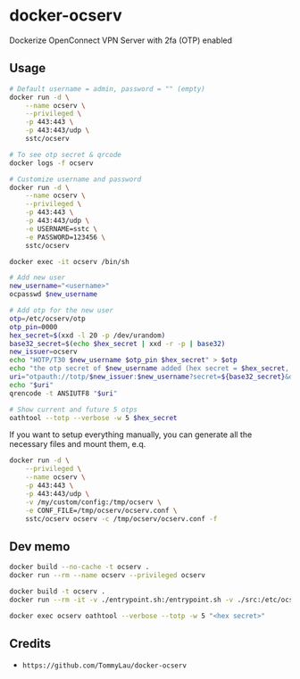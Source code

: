 # docker-ocserv

Dockerize OpenConnect VPN Server with 2fa (OTP) enabled

## Usage

```bash
# Default username = admin, password = "" (empty)
docker run -d \
    --name ocserv \
    --privileged \
    -p 443:443 \
    -p 443:443/udp \
    sstc/ocserv

# To see otp secret & qrcode
docker logs -f ocserv
```

```bash
# Customize username and password
docker run -d \
    --name ocserv \
    --privileged \
    -p 443:443 \
    -p 443:443/udp \
    -e USERNAME=sstc \
    -e PASSWORD=123456 \
    sstc/ocserv
```

```bash
docker exec -it ocserv /bin/sh

# Add new user
new_username="<username>"
ocpasswd $new_username

# Add otp for the new user
otp=/etc/ocserv/otp
otp_pin=0000
hex_secret=$(xxd -l 20 -p /dev/urandom)
base32_secret=$(echo $hex_secret | xxd -r -p | base32)
new_issuer=ocserv
echo "HOTP/T30 $new_username $otp_pin $hex_secret" > $otp
echo "the otp secret of $new_username added (hex secret = $hex_secret, base32 secret = $base32_secret)"
uri="otpauth://totp/$new_issuer:$new_username?secret=${base32_secret}&digits=6&issuer=$new_issuer&period=30"
echo "$uri"
qrencode -t ANSIUTF8 "$uri"

# Show current and future 5 otps
oathtool --totp --verbose -w 5 $hex_secret
```

If you want to setup everything manually, you can generate all the necessary files and mount them, e.q.

```bash
docker run -d \
    --privileged \
    --name ocserv \
    -p 443:443 \
    -p 443:443/udp \
    -v /my/custom/config:/tmp/ocserv \
    -e CONF_FILE=/tmp/ocserv/ocserv.conf \
    sstc/ocserv ocserv -c /tmp/ocserv/ocserv.conf -f
```

## Dev memo

```bash
docker build --no-cache -t ocserv .
docker run --rm --name ocserv --privileged ocserv

docker build -t ocserv .
docker run --rm -it -v ./entrypoint.sh:/entrypoint.sh -v ./src:/etc/ocserv --entrypoint /bin/sh ocserv

docker exec ocserv oathtool --verbose --totp -w 5 "<hex secret>"
```

## Credits

- `https://github.com/TommyLau/docker-ocserv`
